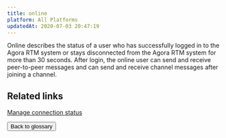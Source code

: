 ```yaml
---
title: online
platform: All Platforms
updatedAt: 2020-07-03 20:47:19
---
```

Online describes the status of a user who has successfully logged in to the Agora RTM system or stays disconnected from the Agora RTM system for more than 30 seconds. After login, the online user can send and receive peer-to-peer messages and can send and receive channel messages after joining a channel.

## Related links

[Manage connection status](/en/Real-time-Messaging/reconnecting_android?platform=Android)

<a href="./terms"><button>Back to glossary</button></a>